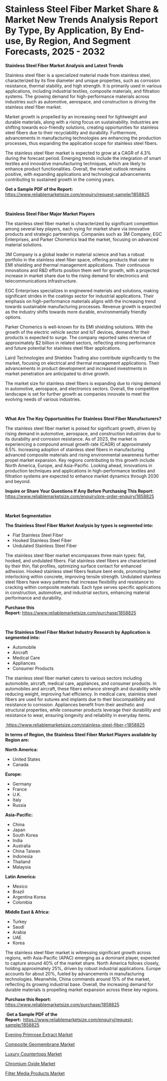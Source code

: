 <p><h1>Stainless Steel Fiber Market Share & Market New Trends Analysis Report By Type, By Application, By End-use, By Region, And Segment Forecasts, 2025 - 2032</h1></p><p><strong>Stainless Steel Fiber Market Analysis and Latest Trends</strong></p>
<p><p>Stainless steel fiber is a specialized material made from stainless steel, characterized by its fine diameter and unique properties, such as corrosion resistance, thermal stability, and high strength. It is primarily used in various applications, including industrial textiles, composite materials, and filtration systems. The growing demand for high-performance materials across industries such as automotive, aerospace, and construction is driving the stainless steel fiber market.</p><p>Market growth is propelled by an increasing need for lightweight and durable materials, along with a rising focus on sustainability. Industries are shifting towards eco-friendly solutions, creating opportunities for stainless steel fibers due to their recyclability and durability. Furthermore, advancements in manufacturing technologies are enhancing the production processes, thus expanding the application scope for stainless steel fibers.</p><p>The stainless steel fiber market is expected to grow at a CAGR of 4.3% during the forecast period. Emerging trends include the integration of smart textiles and innovative manufacturing techniques, which are likely to enhance product functionalities. Overall, the market outlook remains positive, with expanding applications and technological advancements contributing to sustained growth in the coming years.</p></p>
<p><strong>Get a Sample PDF of the Report:&nbsp;</strong> <a href="https://www.reliablemarketsize.com/enquiry/request-sample/1858825?utm_campaign=1898&utm_medium=2&utm_source=Github&utm_content=ia&utm_term=01042025&utm_id=stainless-steel-fiber">https://www.reliablemarketsize.com/enquiry/request-sample/1858825</a></p>
<p>&nbsp;</p>
<p><strong>Stainless Steel Fiber Major Market Players</strong></p>
<p><p>The stainless steel fiber market is characterized by significant competition among several key players, each vying for market share via innovative products and strategic partnerships. Companies such as 3M Company, EGC Enterprises, and Parker Chomerics lead the market, focusing on advanced material solutions.</p><p>3M Company is a global leader in material science and has a robust portfolio in the stainless steel fiber space, offering products that cater to EMI shielding and thermal management applications. Their continuous innovations and R&D efforts position them well for growth, with a projected increase in market share due to the rising demand for electronics and telecommunications infrastructure.</p><p>EGC Enterprises specializes in engineered materials and solutions, making significant strides in the coatings sector for industrial applications. Their emphasis on high-performance materials aligns with the increasing trend towards sustainable manufacturing processes. Revenue growth is expected as the industry shifts towards more durable, environmentally friendly options.</p><p>Parker Chomerics is well-known for its EMI shielding solutions. With the growth of the electric vehicle sector and IoT devices, demand for their products is expected to surge. The company reported sales revenue of approximately $2 billion in related sectors, reflecting strong performance and future potential for stainless steel fiber applications.</p><p>Laird Technologies and Shieldex Trading also contribute significantly to the market, focusing on electrical and thermal management applications. Their advancements in product development and increased investments in market penetration are anticipated to drive growth.</p><p>The market size for stainless steel fibers is expanding due to rising demand in automotive, aerospace, and electronics sectors. Overall, the competitive landscape is set for further growth as companies innovate to meet the evolving needs of various industries.</p></p>
<p>&nbsp;</p>
<p><strong>What Are The Key Opportunities For Stainless Steel Fiber Manufacturers?</strong></p>
<p><p>The stainless steel fiber market is poised for significant growth, driven by rising demand in automotive, aerospace, and construction industries due to its durability and corrosion resistance. As of 2023, the market is experiencing a compound annual growth rate (CAGR) of approximately 6.5%. Increasing adoption of stainless steel fibers in manufacturing advanced composite materials and rising environmental awareness further propel market expansion. Key regions contributing to this growth include North America, Europe, and Asia-Pacific. Looking ahead, innovations in production techniques and applications in high-performance textiles and filtration systems are expected to enhance market dynamics through 2030 and beyond.</p></p>
<p><strong>Inquire or Share Your Questions If Any Before Purchasing This Report:</strong> <a href="https://www.reliablemarketsize.com/enquiry/pre-order-enquiry/1858825?utm_campaign=1898&utm_medium=2&utm_source=Github&utm_content=ia&utm_term=01042025&utm_id=stainless-steel-fiber">https://www.reliablemarketsize.com/enquiry/pre-order-enquiry/1858825</a></p>
<p>&nbsp;</p>
<p><strong>Market Segmentation</strong></p>
<p><strong>The Stainless Steel Fiber Market Analysis by types is segmented into:</strong></p>
<p><ul><li>Flat Stainless Steel Fiber</li><li>Hooked Stainless Steel Fiber</li><li>Undulated Stainless Steel Fiber</li></ul></p>
<p><p>The stainless steel fiber market encompasses three main types: flat, hooked, and undulated fibers. Flat stainless steel fibers are characterized by their thin, flat profiles, optimizing surface contact for enhanced adhesion. Hooked stainless steel fibers feature bent ends, promoting better interlocking within concrete, improving tensile strength. Undulated stainless steel fibers have wavy patterns that increase flexibility and resistance to cracking within composite materials. Each type serves specific applications in construction, automotive, and industrial sectors, enhancing material performance and durability.</p></p>
<p><strong>Purchase this Report:&nbsp;</strong><a href="https://www.reliablemarketsize.com/purchase/1858825?utm_campaign=1898&utm_medium=2&utm_source=Github&utm_content=ia&utm_term=01042025&utm_id=stainless-steel-fiber">https://www.reliablemarketsize.com/purchase/1858825</a></p>
<p>&nbsp;</p>
<p><strong>The Stainless Steel Fiber Market Industry Research by Application is segmented into:</strong></p>
<p><ul><li>Automobile</li><li>Aircraft</li><li>Medical Care</li><li>Appliances</li><li>Consumer Products</li></ul></p>
<p><p>The stainless steel fiber market caters to various sectors including automobile, aircraft, medical care, appliances, and consumer products. In automobiles and aircraft, these fibers enhance strength and durability while reducing weight, improving fuel efficiency. In medical care, stainless steel fibers are used for sutures and implants due to their biocompatibility and resistance to corrosion. Appliances benefit from their aesthetic and structural properties, while consumer products leverage their durability and resistance to wear, ensuring longevity and reliability in everyday items.</p></p>
<p><a href="https://www.reliablemarketsize.com/stainless-steel-fiber-r1858825?utm_campaign=1898&utm_medium=2&utm_source=Github&utm_content=ia&utm_term=01042025&utm_id=stainless-steel-fiber">&nbsp;https://www.reliablemarketsize.com/stainless-steel-fiber-r1858825</a></p>
<p><strong>In terms of Region, the Stainless Steel Fiber Market Players available by Region are:</strong></p>
<p>
    <p> <strong> North America: </strong>
        <ul>
            <li>United States</li>
            <li>Canada</li>
        </ul>
        </p> 
    <p> <strong> Europe: </strong>
        <ul>
            <li>Germany</li>
            <li>France</li>
            <li>U.K.</li>
            <li>Italy</li>
            <li>Russia</li>
        </ul>
        </p> 
    <p> <strong> Asia-Pacific: </strong>
        <ul>
            <li>China</li>
            <li>Japan</li>
            <li>South Korea</li>
            <li>India</li>
            <li>Australia</li>
            <li>China Taiwan</li>
            <li>Indonesia</li>
            <li>Thailand</li>
            <li>Malaysia</li>
        </ul>
        </p> 
    <p> <strong> Latin America: </strong>
        <ul>
            <li>Mexico</li>
            <li>Brazil</li>
            <li>Argentina Korea</li>
            <li>Colombia</li>
        </ul>
        </p> 
    <p> <strong> Middle East & Africa: </strong>
        <ul>
            <li>Turkey</li>
            <li>Saudi</li>
            <li>Arabia</li>
            <li>UAE</li>
            <li>Korea</li>
        </ul>
    </p>
    </p>
<p><p>The stainless steel fiber market is witnessing significant growth across regions, with Asia-Pacific (APAC) emerging as a dominant player, expected to capture around 40% of the market share. North America follows closely, holding approximately 25%, driven by robust industrial applications. Europe accounts for about 20%, fueled by advancements in manufacturing technologies. Meanwhile, China commands around 15% of the market, reflecting its growing industrial base. Overall, the increasing demand for durable materials is propelling market expansion across these key regions.</p></p>
<p><strong>Purchase this Report: </strong><a href="https://www.reliablemarketsize.com/purchase/1858825?utm_campaign=1898&utm_medium=2&utm_source=Github&utm_content=ia&utm_term=01042025&utm_id=stainless-steel-fiber">https://www.reliablemarketsize.com/purchase/1858825</a></p>
<p>&nbsp;<strong>Get a Sample PDF of the Report:&nbsp;&nbsp;</strong><a href="https://www.reliablemarketsize.com/enquiry/request-sample/1858825?utm_campaign=1898&utm_medium=2&utm_source=Github&utm_content=ia&utm_term=01042025&utm_id=stainless-steel-fiber">https://www.reliablemarketsize.com/enquiry/request-sample/1858825</a></p>
<p><strong></strong></p>
<p><p><a href="https://github.com/perbetpereir/Market-Research-Report-List-1/blob/main/evening-primrose-extract-market.md?utm_campaign=1898&utm_medium=2&utm_source=Github&utm_content=ia&utm_term=01042025&utm_id=stainless-steel-fiber">Evening Primrose Extract Market</a></p><p><a href="https://github.com/pelegeazlie5/Market-Research-Report-List-1/blob/main/composite-geomembrane-market.md?utm_campaign=1898&utm_medium=2&utm_source=Github&utm_content=ia&utm_term=01042025&utm_id=stainless-steel-fiber">Composite Geomembrane Market</a></p><p><a href="https://github.com/rafiishibu00/Market-Research-Report-List-1/blob/main/luxury-countertops-market.md?utm_campaign=1898&utm_medium=2&utm_source=Github&utm_content=ia&utm_term=01042025&utm_id=stainless-steel-fiber">Luxury Countertops Market</a></p><p><a href="https://github.com/poskaturovtl/Market-Research-Report-List-1/blob/main/chromium-oxide-market.md?utm_campaign=1898&utm_medium=2&utm_source=Github&utm_content=ia&utm_term=01042025&utm_id=stainless-steel-fiber">Chromium Oxide Market</a></p><p><a href="https://github.com/paulierasho/Market-Research-Report-List-1/blob/main/filter-media-products-market.md?utm_campaign=1898&utm_medium=2&utm_source=Github&utm_content=ia&utm_term=01042025&utm_id=stainless-steel-fiber">Filter Media Products Market</a></p></p>